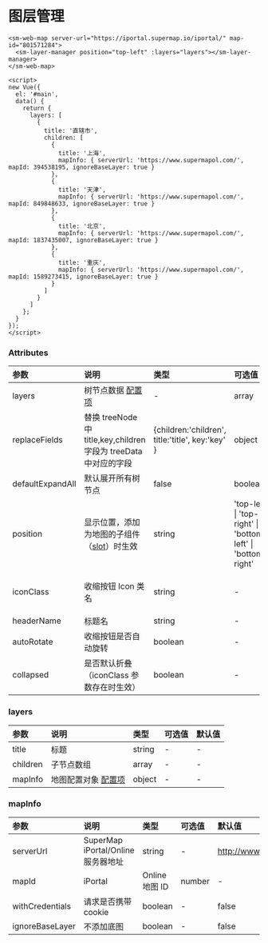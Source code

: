 # 图层管理

<sm-iframe src="https://iclient.supermap.io/examples/component/components_layerManager_vue.html"></sm-iframe>

```vue
<sm-web-map server-url="https://iportal.supermap.io/iportal/" map-id="801571284">
  <sm-layer-manager position="top-left" :layers="layers"></sm-layer-manager>
</sm-web-map>

<script>
new Vue({
  el: '#main',
  data() {
    return {
      layers: [
        {
          title: '直辖市',
          children: [
            {
              title: '上海',
              mapInfo: { serverUrl: 'https://www.supermapol.com/', mapId: 394538195, ignoreBaseLayer: true }
            },
            {
              title: '天津',
              mapInfo: { serverUrl: 'https://www.supermapol.com/', mapId: 849848633, ignoreBaseLayer: true }
            },
            {
              title: '北京',
              mapInfo: { serverUrl: 'https://www.supermapol.com/', mapId: 1837435007, ignoreBaseLayer: true }
            },
            {
              title: '重庆',
              mapInfo: { serverUrl: 'https://www.supermapol.com/', mapId: 1589273415, ignoreBaseLayer: true }
            }
          ]
        }
      ]
    };
  }
});
</script>
```

### Attributes

| 参数             | 说明                                                                            | 类型                                             | 可选值                                                       | 默认值                            |
| :--------------- | :------------------------------------------------------------------------------ | :----------------------------------------------- | :----------------------------------------------------------- | :-------------------------------- |
| layers           | 树节点数据 <a href="#layers">配置项</a>                                                                     | -                                                | array                                                        | -                                 |
| replaceFields    | 替换 treeNode 中 title,key,children 字段为 treeData 中对应的字段                | {children:'children', title:'title', key:'key' } | object                                                       | -                                 |
| defaultExpandAll | 默认展开所有树节点                                                              | false                                            | boolean                                                      | -                                 |
| position         | 显示位置，添加为地图的子组件（[slot](https://cn.vuejs.org/v2/api/#slot)）时生效 | string                                           | 'top-left' \| 'top-right' \| 'bottom-left' \| 'bottom-right' | 'top-left'                        |
| iconClass        | 收缩按钮 Icon 类名                                                              | string                                           | -                                                            | 'sm-components-icons-layer-style' |
| headerName       | 标题名                                                                          | string                                           | -                                                            | '图层管理'                        |
| autoRotate       | 收缩按钮是否自动旋转                                                            | boolean                                          | -                                                            | false                             |
| collapsed        | 是否默认折叠（iconClass 参数存在时生效）                                        | boolean                                          | -                                                            | true                              |

### layers

| 参数            | 说明                  | 类型                                                                          | 可选值                 | 默认值    |
| :-------------- | :-------------------- | :---------------------------------------------------------------------------- | :--------------------- | :-------- |
| title            | 标题              | string                                                                        | - | -
| children             | 子节点数组              | array                                                                        | -                      | -         |
| mapInfo | 地图配置对象 <a href="#mapInfo">配置项</a> | object                                                                       | -                      | -     |

### mapInfo

| 参数            | 说明                  | 类型                                                                          | 可选值                 | 默认值    |
| :-------------- | :-------------------- | :---------------------------------------------------------------------------- | :--------------------- | :-------- |
| serverUrl            | SuperMap iPortal/Online 服务器地址              | string                                                                        | - | http://www.supermapol.com
| mapId             | iPortal              | Online 地图 ID                                                                        | number                      | -         |
| withCredentials | 请求是否携带 cookie | boolean                                                                       | -                      | false     |
| ignoreBaseLayer | 不添加底图 | boolean | - | false
